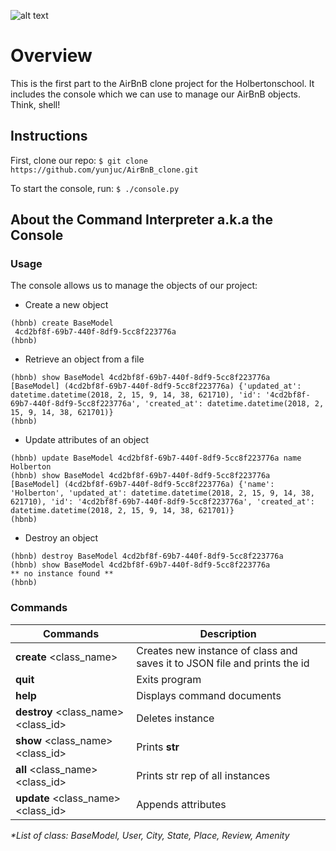 ![alt text](https://news4c.com/wp-content/uploads/2017/11/Airbnb-Update.png)

# Overview

This is the first part to the AirBnB clone project for the Holbertonschool.
It includes the console which we can use to manage our AirBnB objects. Think, shell!

## Instructions

First, clone our repo:
`$ git clone https://github.com/yunjuc/AirBnB_clone.git`

To start the console, run:
`$ ./console.py`

## About the Command Interpreter a.k.a the Console

### Usage

The console allows us to manage the objects of our project:
* Create a new object
```
(hbnb) create BaseModel
 4cd2bf8f-69b7-440f-8df9-5cc8f223776a
(hbnb)
```
* Retrieve an object from a file
```
(hbnb) show BaseModel 4cd2bf8f-69b7-440f-8df9-5cc8f223776a
[BaseModel] (4cd2bf8f-69b7-440f-8df9-5cc8f223776a) {'updated_at': datetime.datetime(2018, 2, 15, 9, 14, 38, 621710), 'id': '4cd2bf8f-69b7-440f-8df9-5cc8f223776a', 'created_at': datetime.datetime(2018, 2, 15, 9, 14, 38, 621701)}
(hbnb)
```
* Update attributes of an object
```
(hbnb) update BaseModel 4cd2bf8f-69b7-440f-8df9-5cc8f223776a name Holberton
(hbnb) show BaseModel 4cd2bf8f-69b7-440f-8df9-5cc8f223776a
[BaseModel] (4cd2bf8f-69b7-440f-8df9-5cc8f223776a) {'name': 'Holberton', 'updated_at': datetime.datetime(2018, 2, 15, 9, 14, 38, 621710), 'id': '4cd2bf8f-69b7-440f-8df9-5cc8f223776a', 'created_at': datetime.datetime(2018, 2, 15, 9, 14, 38, 621701)}
(hbnb)
```
* Destroy an object
```
(hbnb) destroy BaseModel 4cd2bf8f-69b7-440f-8df9-5cc8f223776a
(hbnb) show BaseModel 4cd2bf8f-69b7-440f-8df9-5cc8f223776a
** no instance found **
(hbnb)
```

### Commands

Commands | Description 
---------|-------------
**create** <class_name>| Creates new instance of class and saves it to JSON file and prints the id 
**quit**| Exits program
**help**| Displays command documents
**destroy** <class_name> <class_id>| Deletes instance
**show** <class_name> <class_id> | Prints __str__
**all** <class_name> <class_id> | Prints str rep of all instances
**update** <class_name> <class_id> <key> <value> | Appends attributes
_*List of class: BaseModel, User, City, State, Place, Review, Amenity_
